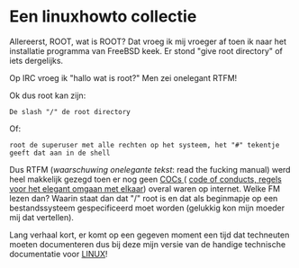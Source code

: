 # Een linuxhowto collectie

Allereerst, ROOT, wat is ROOT? Dat vroeg ik mij vroeger af toen ik naar het installatie programma van FreeBSD keek. Er stond "give root directory" of iets dergelijks.

Op IRC vroeg ik "hallo wat is root?" Men zei onelegant RTFM! 

Ok dus root kan zijn:

    De slash "/" de root directory  

Of:

    root de superuser met alle rechten op het systeem, het "#" tekentje geeft dat aan in de shell  


Dus RTFM (*waarschuwing onelegante tekst*: read the fucking manual) werd heel makkelijk gezegd toen er nog geen <a href="https://www.contributor-covenant.org/">COCs </a> ( <a href="https://www.contributor-covenant.org/">code of conducts, regels voor het elegant omgaan met elkaar</a>) overal waren op internet. Welke FM lezen dan?  Waarin staat dan dat "/" root is en dat als beginmapje op een bestandssysteem gespecificeerd moet worden (gelukkig kon mijn moeder mij dat vertellen).

Lang verhaal kort, er komt op een gegeven moment een tijd dat techneuten moeten documenteren dus bij deze mijn versie van de handige technische documentatie voor <a href="https://kernel.org">LINUX</a>!
